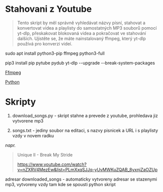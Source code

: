 # Stahovani z Youtube

> Tento skript by měl správně vyhledávat názvy písní, stahovat a konvertovat videa a playlisty do samostatných MP3 souborů pomocí yt-dlp, přeskakovat blokovaná videa a
> pokračovat ve stahování dalších. Ujistěte se, že máte nainstalovaný ffmpeg, který yt-dlp používá pro konverzi videí.

sudo apt install python3-pip ffmpeg python3-full

pip3 install pip pytube pydub yt-dlp --upgrade --break-system-packages 


[Ffmpeg](https://www.ffmpeg.org/download.html)

[Python](https://www.python.org/downloads/)

# Skripty

1) download_songs.py  - skript stahne a prevede z youtube, prohledava jiz vytvorene mp3 

2) songs.txt - jediny soubor na editaci,  s nazvy pisnicek a URL i s playlisty vzdy v novem radku

*napr.*

> Unique II - Break My Stride
> 
> https://www.youtube.com/watch?v=nZXRV4MezEw&list=PLmXxqSJJq-yUvMWKuZQAB_8yxnjZaOZUp
>


 adresar downloaded_songs - automaticky vytvoreny adresar se stazenymi mp3, vytvoreny vzdy tam kde se spousti python skript

